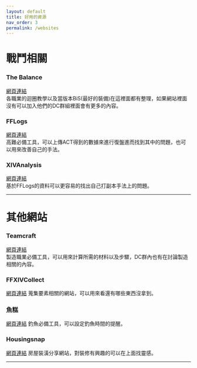 ```yaml
---
layout: default
title: 好用的資源
nav_order: 3
permalink: /websites
---
```


# 戰鬥相關

### The Balance
[網頁連結](https://www.thebalanceffxiv.com/)  
各職業的迴圈教學以及當版本BiS(最好的裝備)在這裡面都有整理，如果網站裡面沒有可以加入他們的DC群組裡面會有更多的內容。  

### FFLogs
[網頁連結](https://www.fflogs.com/)  
高難必備工具，可以上傳ACT得到的數據來進行復盤進而找到其中的問題，也可以用來改善自己的手法。  

### XIVAnalysis
[網頁連結](https://xivanalysis.com/)  
基於FFLogs的資料可以更容易的找出自己打副本手法上的問題。  


---

# 其他網站

### Teamcraft
[網頁連結](https://ffxivteamcraft.com/)  
製造職業必備工具，可以用來計算所需的材料以及步驟，DC群內也有在討論製造相關的內容。  

### FFXIVCollect
[網頁連結](https://ffxivcollect.com/)
蒐集要素相關的網站，可以用來看還有哪些東西沒拿到。  

### 魚糕
[網頁連結](https://fish.ffmomola.com/#/)
釣魚必備工具，可以設定釣魚時間的提醒。  

### Housingsnap
[網頁連結](https://housingsnap.com/)
房屋裝潢分享網站，對裝修有興趣的可以在上面找靈感。  

---
